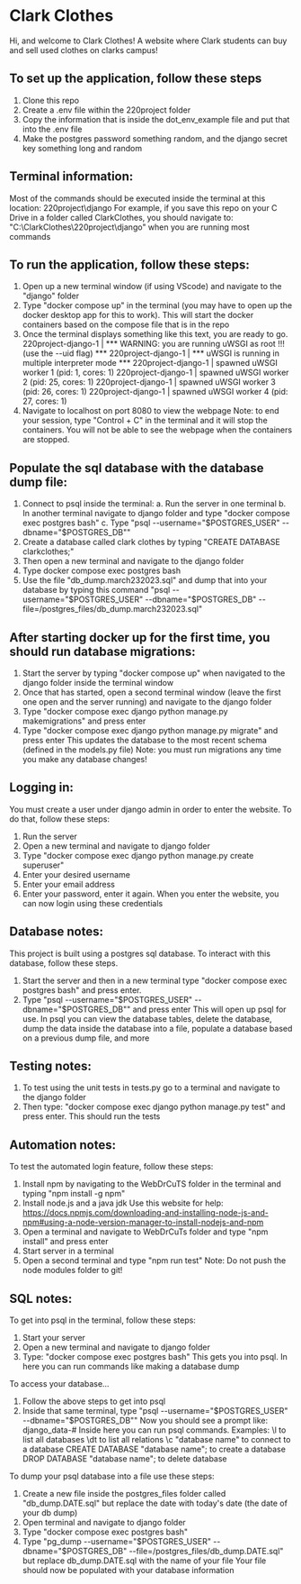 # Clark Clothes
Hi, and welcome to Clark Clothes! A website where Clark students can buy and sell used clothes on clarks campus! 

## To set up the application, follow these steps
1. Clone this repo
2. Create a .env file within the 220project folder
3. Copy the information that is inside the dot_env_example file and put that into the .env file
4. Make the postgres password something random, and the django secret key something long and random

## Terminal information:
Most of the commands should be executed inside the terminal at this location:
220project\django
For example, if you save this repo on your C Drive in a folder called ClarkClothes, you should navigate to:
"C:\ClarkClothes\220project\django" when you are running most commands

## To run the application, follow these steps:
1. Open up a new terminal window (if using VScode) and navigate to the "django" folder
2. Type "docker compose up" in the terminal (you may have to open up the docker desktop app for this to work). This will start the docker containers based on the compose file that is in the repo
3. Once the terminal displays something like this text, you are ready to go.
220project-django-1    | *** WARNING: you are running uWSGI as root !!! (use the --uid flag) ***
220project-django-1    | *** uWSGI is running in multiple interpreter mode ***
220project-django-1    | spawned uWSGI worker 1 (pid: 1, cores: 1)
220project-django-1    | spawned uWSGI worker 2 (pid: 25, cores: 1)
220project-django-1    | spawned uWSGI worker 3 (pid: 26, cores: 1)
220project-django-1    | spawned uWSGI worker 4 (pid: 27, cores: 1)
4. Navigate to localhost on port 8080 to view the webpage
Note: to end your session, type "Control + C" in the terminal and it will stop the containers. You will not be able to see the webpage when the containers are stopped.

## Populate the sql database with the database dump file:
1. Connect to psql inside the terminal:
   a. Run the server in one terminal
   b. In another terminal navigate to django folder and type "docker compose exec postgres bash"
   c. Type "psql --username="$POSTGRES_USER" --dbname="$POSTGRES_DB""
2. Create a database called clark clothes by typing "CREATE DATABASE clarkclothes;"
3. Then open a new terminal and navigate to the django folder
4. Type docker compose exec postgres bash
5. Use the file "db_dump.march232023.sql" and dump that into your database by typing this command "psql --username="$POSTGRES_USER" --dbname="$POSTGRES_DB" --file=/postgres_files/db_dump.march232023.sql"

## After starting docker up for the first time, you should run database migrations:
1. Start the server by typing "docker compose up" when navigated to the django folder inside the terminal window
2. Once that has started, open a second terminal window (leave the first one open and the server running) and navigate to the django folder
3. Type "docker compose exec django python manage.py makemigrations" and press enter
4. Type "docker compose exec django python manage.py migrate" and press enter
This updates the database to the most recent schema (defined in the models.py file)
Note: you must run migrations any time you make any database changes!

## Logging in:
You must create a user under django admin in order to enter the website. To do that, follow these steps:
1. Run the server
2. Open a new terminal and navigate to django folder
3. Type "docker compose exec django python manage.py create superuser"
4. Enter your desired username
5. Enter your email address
6. Enter your password, enter it again.
When you enter the website, you can now login using these credentials

## Database notes:
This project is built using a postgres sql database. 
To interact with this database, follow these steps.
1. Start the server and then in a new terminal type "docker compose exec postgres bash" and press enter.
2. Type "psql --username="$POSTGRES_USER" --dbname="$POSTGRES_DB"" and press enter
This will open up psql for use. In psql you can view the database tables, delete the database, dump the data inside the database into a file, populate a database based on a previous dump file, and more

## Testing notes:
1. To test using the unit tests in tests.py go to a terminal and navigate to the django folder
2. Then type: "docker compose exec django python manage.py test" and press enter.
This should run the tests

## Automation notes:
To test the automated login feature, follow these steps:
1. Install npm by navigating to the WebDrCuTS folder in the terminal and typing "npm install -g npm"
2. Install node.js and a java jdk
Use this website for help: https://docs.npmjs.com/downloading-and-installing-node-js-and-npm#using-a-node-version-manager-to-install-nodejs-and-npm
3. Open a terminal and navigate to WebDrCuTs folder and type "npm install" and press enter
4. Start server in a terminal
5. Open a second terminal and type "npm run test"
Note: Do not push the node modules folder to git!

## SQL notes:
To get into psql in the terminal, follow these steps:
1. Start your server
2. Open a new terminal and navigate to django folder
3. Type: "docker compose exec postgres bash"
This gets you into psql. In here you can run commands like making a database dump

To access your database...
1. Follow the above steps to get into psql
2. Inside that same terminal, type "psql --username="$POSTGRES_USER" --dbname="$POSTGRES_DB""
Now you should see a prompt like: django_data-#
Inside here you can run psql commands.
Examples:
\l to list all databases
\dt to list all relations
\c "database name" to connect to a database
CREATE DATABASE "database name"; to create a database
DROP DATABASE "database name"; to delete database

To dump your psql database into a file use these steps:
1. Create a new file inside the postgres_files folder called "db_dump.DATE.sql" but replace the date with today's date (the date of your db dump)
2. Open terminal and navigate to django folder
3. Type "docker compose exec postgres bash"
4. Type "pg_dump --username="$POSTGRES_USER" --dbname="$POSTGRES_DB" --file=/postgres_files/db_dump.DATE.sql" but replace db_dump.DATE.sql with the name of your file
Your file should now be populated with your database information
